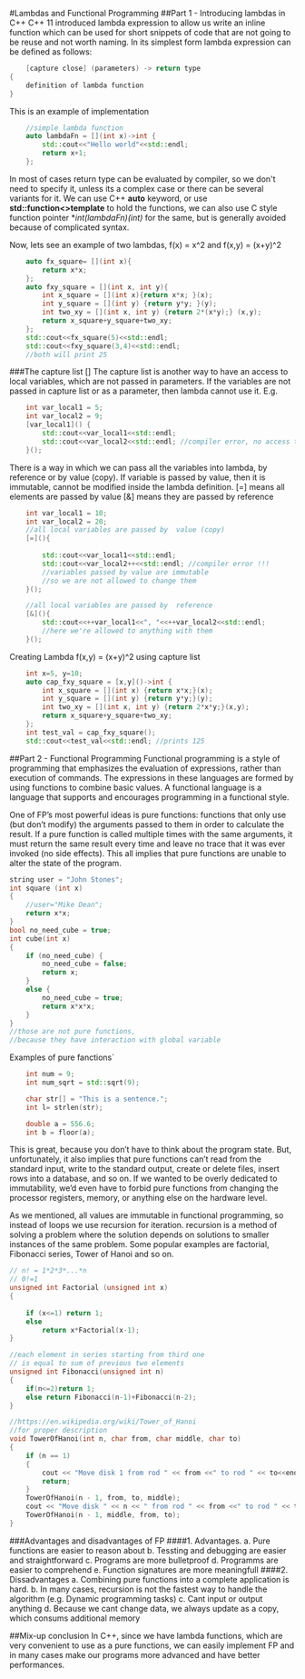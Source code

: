 #Lambdas and Functional Programming
##Part 1 - Introducing lambdas in C++
C++ 11 introduced lambda expression to allow us write an inline function which can be used for short snippets of code that are not going to be reuse and not worth naming. In its simplest form lambda expression can be defined as follows:


```c++
    [capture close] (parameters) -> return type
{
    definition of lambda function
}
```
This is an example of implementation
```c++
    //simple lambda function
    auto lambdaFn = [](int x)->int {
        std::cout<<"Hello world"<<std::endl;
        return x+1;
    };

```

In most of cases return type can be evaluated by compiler, so we don't need to specify it, unless its a complex case or there can be several variants for it. 
We can use C++ **auto** keyword, or use **std::function<>template** to hold the functions, we can also use C style function pointer **int(*lambdaFn)(int)** for the same, but is generally avoided because of complicated syntax.

Now, lets see an example of two lambdas, f(x) = x^2 and f(x,y) = (x+y)^2
```c++
    auto fx_square= [](int x){
        return x*x;
    };
    auto fxy_square = [](int x, int y){
        int x_square = [](int x){return x*x; }(x);
        int y_square = [](int y) {return y*y; }(y);
        int two_xy = [](int x, int y) {return 2*(x*y);} (x,y);
        return x_square+y_square+two_xy;
    };
    std::cout<<fx_square(5)<<std::endl;
    std::cout<<fxy_square(3,4)<<std::endl;
    //both will print 25
```
###The capture list []
The capture list is another way to have an access to local variables, which are not passed in parameters.
If the variables are not passed in capture list or as a parameter, then lambda cannot use it.
E.g.
```c++
    int var_local1 = 5;
    int var_local2 = 9;
    [var_local1]() {
        std::cout<<var_local1<<std::endl;
        std::cout<<var_local2<<std::endl; //compiler error, no access to var_local2
    }();
```
There is a way in which we can pass all the variables into lambda, by reference or by value (copy).
If variable is passed by value, then it is immutable, cannot be modified inside the lambda definition.
[=] means all elements are passed by value
[&] means they are passed by reference
```c++
    int var_local1 = 10;
    int var_local2 = 20;
    //all local variables are passed by  value (copy)
    [=](){
        
        std::cout<<var_local1<<std::endl;
        std::cout<<var_local2++<<std::endl; //compiler error !!!
        //variables passed by value are immutable
        //so we are not allowed to change them
    }();

    //all local variables are passed by  reference
    [&](){
        std::cout<<++var_local1<<", "<<++var_local2<<std::endl;
        //here we're allowed to anything with them
    }();
```
Creating Lambda f(x,y) = (x+y)^2 using capture list
```c++
    int x=5, y=10;
    auto cap_fxy_square = [x,y]()->int {
        int x_square = [](int x) {return x*x;}(x);
        int y_square = [](int y) {return y*y;}(y);
        int two_xy = [](int x, int y) {return 2*x*y;}(x,y);
        return x_square+y_square+two_xy;
    };
    int test_val = cap_fxy_square();
    std::cout<<test_val<<std::endl; //prints 125
```
##Part 2 - Functional Programming
Functional programming is a style of programming that emphasizes the evaluation of expressions, rather than execution of commands. The expressions in these languages are formed by using functions to combine basic values. A functional language is a language that supports and encourages programming in a functional style.

One of FP’s most powerful ideas is pure functions: functions that only use (but don’t modify) the arguments passed to them in order to calculate the result. If a pure function is called multiple times with the same arguments, it must return the same result every time and leave no trace that it was ever invoked (no side effects). This all implies that pure functions are unable to alter the state of the program.

```c++
string user = "John Stones";
int square (int x)
{
    //user="Mike Dean";
    return x*x;
}
bool no_need_cube = true;
int cube(int x)
{
    if (no_need_cube) {
        no_need_cube = false;
        return x;
    }
    else {
        no_need_cube = true;
        return x*x*x;
    }
}
//those are not pure functions, 
//because they have interaction with global variable
```
Examples of pure fanctions`
```c++
    int num = 9;
    int num_sqrt = std::sqrt(9);
```
```c++
    char str[] = "This is a sentence.";
    int l= strlen(str);
```
```c++
    double a = 556.6;
    int b = floor(a);
```
This is great, because you don’t have to think about the program state. But, unfortunately, it also implies that pure functions can’t read from the standard input, write to the standard output, create or delete files, insert rows into a database, and so on. If we wanted to be overly dedicated to immutability, we’d even have to forbid pure functions from changing the processor registers, memory, or anything else on the hardware level.

As we mentioned, all values are immutable in functional programming, so instead of loops we use recursion for iteration. recursion is a method of solving a problem where the solution depends on solutions to smaller instances of the same problem.
Some popular examples are factorial, Fibonacci series, Tower of Hanoi and so on.
```c++
// n! = 1*2*3*...*n 
// 0!=1
unsigned int Factorial (unsigned int x)
{
   
    if (x<=1) return 1;
    else
        return x*Factorial(x-1);
}
```
```c++
//each element in series starting from third one 
// is equal to sum of previous two elements
unsigned int Fibonacci(unsigned int n)
{
    if(n<=2)return 1;
    else return Fibonacci(n-1)+Fibonacci(n-2);
}
```
```c++
//https://en.wikipedia.org/wiki/Tower_of_Hanoi
//for proper description
void TowerOfHanoi(int n, char from, char middle, char to)
{
    if (n == 1)
    {
        cout << "Move disk 1 from rod " << from <<" to rod " << to<<endl;
        return;
    }
    TowerOfHanoi(n - 1, from, to, middle);
    cout << "Move disk " << n << " from rod " << from <<" to rod " << to << endl;
    TowerOfHanoi(n - 1, middle, from, to);
}
```
###Advantages and disadvantages of FP
####1. Advantages.
    a. Pure functions are easier to reason about
    b. Tessting and debugging are easier and straightforward
    c. Programs are more bulletproof
    d. Programms are easier to comprehend
    e. Function signatures are more meaningfull
####2. Dissadvantages
    a. Combining pure functions into a complete application is hard.
    b. In many cases, recursion is not the fastest way to handle the algorithm (e.g. Dynamic programming tasks)
    c. Cant input or output anything
    d. Because we cant change data, we always update as a copy, which consums additional memory

##Mix-up conclusion
In C++, since we have lambda functions, which are very convenient to use as a pure functions, we can easily implement FP and in many cases make our programs more advanced and have better performances.
